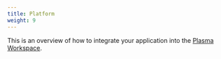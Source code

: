 ```yaml
---
title: Platform
weight: 9
---
```


This is an overview of how to integrate your application into the
[Plasma Workspace](/introduction/architecture).
